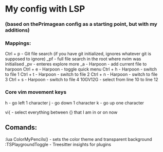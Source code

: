 # My config with LSP 
### (based on thePrimagean config as a starting point, but with my additions)

### Mappings:

Ctrl + p - Git file search (if you have git initialized, ignores whatever git is supposed to ignore)
_pf - full file search in the root where nvim was initialised
_pv - enteres explore more
_a - Harpoon - add current file to harpoon
Ctrl + e - Harpoon - toggle quick menu
Ctrl + h - Harpoon - switch to file 1
Ctrl + t - Harpoon - switch to file 2
Ctrl + n - Harpoon - switch to file 3
Ctrl + s - Harpoon - switch to file 4
10GV12G - select from line 10 to line 12

### Core vim movement keys
h - go left 1 character
j - go down 1 character
k - go up one character

vi{ - select everything between {} that I am in or on now

## Comands:

:lua ColorMyPencils() - sets the color theme and transparent background
:TSPlaygroundToggle - Treesitter insights for plugins

